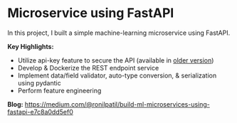 Microservice using FastAPI
==============================

In this project, I built a simple machine-learning microservice using FastAPI. 

<b>Key Highlights:</b>
- Utilize api-key feature to secure the API (available in [older version](https://github.com/ronylpatil/FastAPI/tree/9cc2619049a0aa8b5fca2122186b0ef9089a6d9c))
- Develop & Dockerize the REST endpoint service
- Implement data/field validator, auto-type conversion, & serialization using pydantic
- Perform feature engineering 

<b>Blog:</b> https://medium.com/@ronilpatil/build-ml-microservices-using-fastapi-e7c8a0dd5ef0
